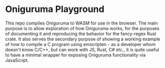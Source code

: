 # Oniguruma Playground

This repo compiles Oniguruma to WASM for use in the browser.
The main purpose is to allow exploration of how Oniguruma works, for the purposes of documenting it and reproducing the behavior for the fancy-regex Rust crate.
It also serves the secondary purpose of showing a working example of how to compile a C program using emscripten - as a developer whom doesn't know C/C++, but can work with JS, Rust, C# etc., it is quite useful to have a minimal wrapper for exposing Oniguruma functionality via JavaScript.
